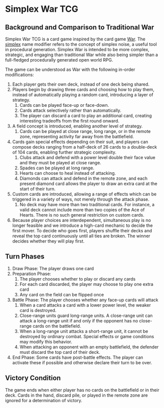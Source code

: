 # Simplex War TCG

## Background and Comparison to Traditional War

Simplex War TCG is a card game inspired by the card game [War](https://bicyclecards.com/how-to-play/war). The [simplex](https://en.wikipedia.org/wiki/Simplex_noise) name modifier refers to the concept of simplex noise, a useful tool in procedural generation. Simplex War is intended to be more complex, strategic, and engaging than traditional War while also being simpler than a full-fledged procedurally generated open world RPG.

The game can be understood as War with the following in-order modifications:

1. Each player gets their own deck, instead of one deck being shared.  
2. Players begin by drawing three cards and choosing how to play them, instead of automatically playing a random card, introducing a layer of strategy.  
   1. Cards can be played face-up or face-down.  
   2. Cards attack selectively rather than automatically.  
   3. The player can discard a card to play an additional card, creating interesting tradeoffs from the first round onward.  
3. A field concept is introduced, enabling another level of strategy.  
   1. Cards can be played at close range, long range, or in the remote zone, representing activity far away from the battlefield.  
4. Cards gain special effects depending on their suit, and players can compose decks ranging from a half-deck of 26 cards to a double-deck of 104 cards, enabling further strategic complexity.  
   1. Clubs attack and defend with a power level double their face value and they must be played at close range.  
   2. Spades can be played at long range.  
   3. Hearts can choose to heal instead of attacking.  
   4. Diamonds can attack and defend in the remote zone, and each present diamond card allows the player to draw an extra card at the start of their turn.  
5. Custom cards are introduced, allowing a range of effects which can be triggered in a variety of ways, not merely through the attack phase.  
   1. No deck may have more than two traditional cards. For instance, a valid deck cannot include more than two copies of the Ace of Hearts. There is no such general restriction on custom cards.  
6. Because player choices are interdependent, simultaneous play is no longer feasible and we introduce a high-card mechanic to decide the first mover. To decide who goes first, players shuffle their decks and reveal the top card continuously until all ties are broken. The winner decides whether they will play first.

## Turn Phases

1. Draw Phase: The player draws one card  
2. Preparation Phase:  
   1. The player chooses whether to play or discard any cards  
   2. For each card discarded, the player may choose to play one extra card  
   3. Any card on the field can be flipped once  
3. Battle Phase: The player chooses whether any face-up cards will attack  
   1. When a card attacks a card with a lower power level, the weaker card is destroyed.  
   2. Close-range units guard long-range units. A close-range unit can attack a long-range unit if and only if the opponent has no close-range cards on the battlefield.  
   3. When a long-range unit attacks a short-range unit, it cannot be destroyed by ordinary combat. Special effects or game conditions may modify this behavior.  
   4. When attacking an opponent with an empty battlefield, the defender must discard the top card of their deck.  
4. End Phase: Some cards have post-battle effects. The player can activate these if possible and otherwise declare their turn to be over.

## Victory Condition

The game ends when either player has no cards on the battlefield or in their deck. Cards in the hand, discard pile, or played in the remote zone are ignored for a determination of victory.
